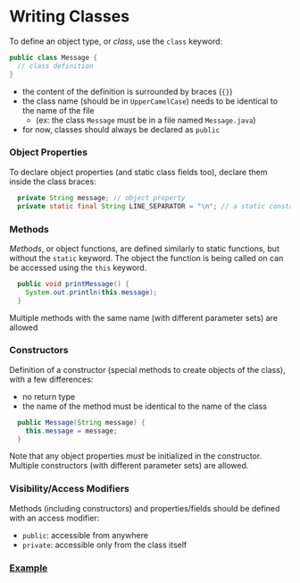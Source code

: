 # Writing Classes
To define an object type, or _class_, use the `class` keyword:
```java
public class Message {
  // class definition
}
```
- the content of the definition is surrounded by braces (`{}`)
- the class name (should be in `UpperCamelCase`) needs to be identical to the name of the file 
  - (ex: the class `Message` must be in a file named `Message.java`)
- for now, classes should always be declared as `public`

### Object Properties
To declare object properties (and static class fields too), declare them inside the class braces:
```java
  private String message; // object property
  private static final String LINE_SEPARATOR = "\n"; // a static constant belonging to the class
```

### Methods
_Methods_, or object functions, are defined similarly to static functions, but without the `static` keyword.
The object the function is being called on can be accessed using the `this` keyword.
```java
  public void printMessage() {
    System.out.println(this.message);
  }
```
Multiple methods with the same name (with different parameter sets) are allowed

### Constructors
Definition of a constructor (special methods to create objects of the class), with a few differences:
- no return type
- the name of the method must be identical to the name of the class
```java
  public Message(String message) {
    this.message = message;
  }
```
Note that any object properties *must* be initialized in the constructor. 
Multiple constructors (with different parameter sets) are allowed.

### Visibility/Access Modifiers
Methods (including constructors) and properties/fields should be defined with an access modifier:
- `public`: accessible from anywhere
- `private`: accessible only from the class itself

### [Example](Message.java)
